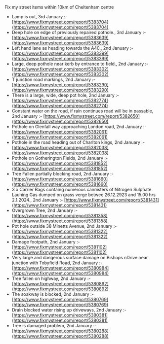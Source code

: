 Fix my street items within 10km of Cheltenham centre

<!-- fix_marker starts -->

- Lamp is out, 3rd January :- [https://www.fixmystreet.com/report/5383704](https://www.fixmystreet.com/report/5383704)
- Deep hole on edge of previously repaired pothole., 3rd January :- [https://www.fixmystreet.com/report/5383639](https://www.fixmystreet.com/report/5383639)
- Left hand lane as heading towards the A40., 2nd January :- [https://www.fixmystreet.com/report/5383399](https://www.fixmystreet.com/report/5383399)
- Large, deep pothole near kerb by entrance to field., 2nd January :- [https://www.fixmystreet.com/report/5383302](https://www.fixmystreet.com/report/5383302)
- T junction road markings, 2nd January :- [https://www.fixmystreet.com/report/5383290](https://www.fixmystreet.com/report/5383290)
- There is a large, wide, deep pot hole, 2nd January :- [https://www.fixmystreet.com/report/5382774](https://www.fixmystreet.com/report/5382774)
- Constant water on the road, if rain continues road will be in passable, 2nd January :- [https://www.fixmystreet.com/report/5382650](https://www.fixmystreet.com/report/5382650)
- Pothole on Glenfall way approaching London road, 2nd January :- [https://www.fixmystreet.com/report/5382061](https://www.fixmystreet.com/report/5382061)
- Pothole in the road heading out of Charlton kings, 2nd January :- [https://www.fixmystreet.com/report/5382038](https://www.fixmystreet.com/report/5382038)
- Pothole on Gotherington Fields, 2nd January :- [https://www.fixmystreet.com/report/5381852](https://www.fixmystreet.com/report/5381852)
- Tree Fallen partially blocking road, 2nd January :- [https://www.fixmystreet.com/report/5381660](https://www.fixmystreet.com/report/5381660)
- 3 x Carrier Bags containg numerous cannisters of Nitrogen Sulphate Lauhing Gas dumped on grass verge betwee 26.12.2923 and 15.00 hrs 2.1.2024., 2nd January :- [https://www.fixmystreet.com/report/5381431](https://www.fixmystreet.com/report/5381431)
- Overgrown Tree, 2nd January :- [https://www.fixmystreet.com/report/5381358](https://www.fixmystreet.com/report/5381358)
- Pot hole outside 38 Minetts Avenue, 2nd January :- [https://www.fixmystreet.com/report/5381322](https://www.fixmystreet.com/report/5381322)
- Damage footpath, 2nd January :- [https://www.fixmystreet.com/report/5381102](https://www.fixmystreet.com/report/5381102)
- Very large and dangerous surface damage on Bishops nDrive near junction with Tobyfield Road, 2nd January :- [https://www.fixmystreet.com/report/5380984](https://www.fixmystreet.com/report/5380984)
- Tree fallen on highway, 2nd January :- [https://www.fixmystreet.com/report/5380892](https://www.fixmystreet.com/report/5380892)
- The soakway is blocked, 2nd January :- [https://www.fixmystreet.com/report/5380769](https://www.fixmystreet.com/report/5380769)
- Drain blocked water rising up driveways, 2nd January :- [https://www.fixmystreet.com/report/5380381](https://www.fixmystreet.com/report/5380381)
- Tree is damaged problem, 2nd January :- [https://www.fixmystreet.com/report/5380288](https://www.fixmystreet.com/report/5380288)

<!-- fix_marker ends -->